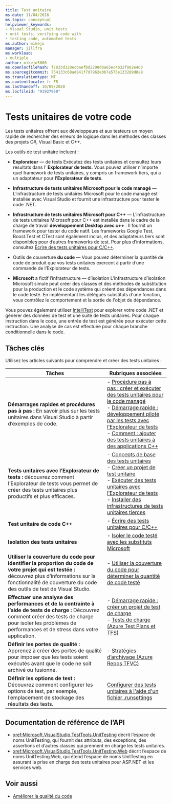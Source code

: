 ```yaml
---
title: Test unitaire
ms.date: 11/04/2016
ms.topic: conceptual
helpviewer_keywords:
- Visual Studio, unit tests
- unit tests, verifying code with
- testing code, automated tests
ms.author: mikejo
manager: jillfra
ms.workload:
- multiple
author: mikejo5000
ms.openlocfilehash: f7833d320ecbaefbd2290d0a65ec4b32f802e403
ms.sourcegitcommit: 754133c68ad841f7d7962e0b7a575e133289d8a8
ms.translationtype: MT
ms.contentlocale: fr-FR
ms.lasthandoff: 10/09/2020
ms.locfileid: "91927950"
---
```

# <a name="unit-test-your-code"></a>Tests unitaires de votre code

Les tests unitaires offrent aux développeurs et aux testeurs un moyen rapide de rechercher des erreurs de logique dans les méthodes des classes des projets C#, Visual Basic et C++.

Les outils de test unitaire incluent :

* **Explorateur** &mdash; de tests Exécutez des tests unitaires et consultez leurs résultats dans l' **Explorateur de tests**. Vous pouvez utiliser n’importe quel framework de tests unitaires, y compris un framework tiers, qui a un adaptateur pour **l’Explorateur de tests**.

* **Infrastructure de tests unitaires Microsoft pour le code managé** &mdash; L’infrastructure de tests unitaires Microsoft pour le code managé est installée avec Visual Studio et fournit une infrastructure pour tester le code .NET.

* **Infrastructure de tests unitaires Microsoft pour C++** &mdash; L’infrastructure de tests unitaires Microsoft pour C++ est installée dans le cadre de la charge de travail **développement Desktop avec c++** . Il fournit un framework pour tester du code natif. Les frameworks Google Test, Boost.Test et CTest sont également inclus, et des adaptateurs tiers sont disponibles pour d’autres frameworks de test. Pour plus d’informations, consultez [Écrire des tests unitaires pour C/C++](../test/writing-unit-tests-for-c-cpp.md).

* Outils de couverture **du code** &mdash; Vous pouvez déterminer la quantité de code de produit que vos tests unitaires exercent à partir d’une commande de l’Explorateur de tests.

* **Microsoft** a fictif l’infrastructure &mdash; d’isolation L’infrastructure d’isolation Microsoft simule peut créer des classes et des méthodes de substitution pour la production et le code système qui créent des dépendances dans le code testé. En implémentant les délégués substituts d'une fonction, vous contrôlez le comportement et la sortie de l'objet de dépendance.

Vous pouvez également utiliser [IntelliTest](../test/generate-unit-tests-for-your-code-with-intellitest.md) pour explorer votre code .NET et générer des données de test et une suite de tests unitaires. Pour chaque instruction dans le code, une entrée de test est générée pour exécuter cette instruction. Une analyse de cas est effectuée pour chaque branche conditionnelle dans le code.

## <a name="key-tasks"></a>Tâches clés

Utilisez les articles suivants pour comprendre et créer des tests unitaires :

|Tâches|Rubriques associées|
|-|-----------------------|
|**Démarrages rapides et procédures pas à pas :** En savoir plus sur les tests unitaires dans Visual Studio à partir d’exemples de code.|- [Procédure pas à pas : créer et exécuter des tests unitaires pour le code managé](../test/walkthrough-creating-and-running-unit-tests-for-managed-code.md)<br />- [Démarrage rapide : développement piloté par les tests avec l’Explorateur de tests](../test/quick-start-test-driven-development-with-test-explorer.md)<br />- [Comment : ajouter des tests unitaires à des applications C++](../test/how-to-use-microsoft-test-framework-for-cpp.md)|
|**Tests unitaires avec l’Explorateur de tests :** découvrez comment l’Explorateur de tests vous permet de créer des tests unitaires plus productifs et plus efficaces.|- [Concepts de base des tests unitaires](../test/unit-test-basics.md)<br />- [Créer un projet de test unitaire](../test/create-a-unit-test-project.md)<br />- [Exécuter des tests unitaires avec l’Explorateur de tests](../test/run-unit-tests-with-test-explorer.md)<br />- [Installer des infrastructures de tests unitaires tierces](../test/install-third-party-unit-test-frameworks.md)|
|**Test unitaire de code C++**|- [Écrire des tests unitaires pour C/C++](../test/writing-unit-tests-for-c-cpp.md)|
|**Isolation des tests unitaires**|- [Isoler le code testé avec les substituts Microsoft](../test/isolating-code-under-test-with-microsoft-fakes.md)|
|**Utiliser la couverture du code pour identifier la proportion du code de votre projet qui est testée :** découvrez plus d’informations sur la fonctionnalité de couverture du code des outils de test de Visual Studio.|- [Utiliser la couverture du code pour déterminer la quantité de code testé](../test/using-code-coverage-to-determine-how-much-code-is-being-tested.md)|
|**Effectuer une analyse des performances et de la contrainte à l’aide de tests de charge :** Découvrez comment créer des tests de charge pour isoler les problèmes de performances et de stress dans votre application.|- [Démarrage rapide : créer un projet de test de charge](../test/quickstart-create-a-load-test-project.md)<br />- [Tests de charge (Azure Test Plans et TFS)](/azure/devops/test/load-test/index?view=vsts&preserve-view=true)|
|**Définir les portes de qualité :** Apprenez à créer des portes de qualité pour imposer que les tests soient exécutés avant que le code ne soit archivé ou fusionné.|- [Stratégies d’archivage (Azure Repos TFVC)](/azure/devops/repos/tfvc/add-check-policies?view=vsts&preserve-view=true)|
|**Définir les options de test :** Découvrez comment configurer les options de test, par exemple, l’emplacement de stockage des résultats des tests.|[Configurer des tests unitaires à l'aide d'un fichier .runsettings](../test/configure-unit-tests-by-using-a-dot-runsettings-file.md)|

## <a name="api-reference-documentation"></a>Documentation de référence de l’API

- <xref:Microsoft.VisualStudio.TestTools.UnitTesting> décrit l’espace de noms UnitTesting, qui fournit des attributs, des exceptions, des assertions et d’autres classes qui prennent en charge les tests unitaires.
- <xref:Microsoft.VisualStudio.TestTools.UnitTesting.Web> décrit l’espace de noms UnitTesting.Web, qui étend l’espace de noms UnitTesting en assurant la prise en charge des tests unitaires pour ASP.NET et les services web.

## <a name="see-also"></a>Voir aussi

- [Améliorer la qualité du code](../test/improve-code-quality.md)
